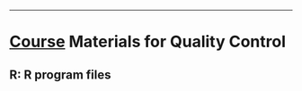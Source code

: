 ---
# [Course](https://appliedstat.github.io/teaching/) Materials for Quality Control

## R: R program files

